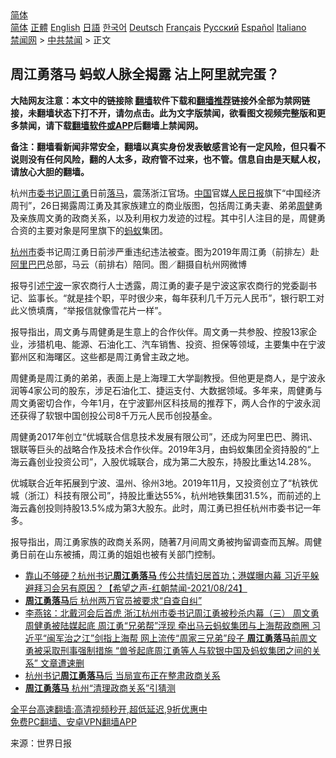  <!-- 面包屑导航 --> <div class="breadcrumb"><!-- GTranslate: https://gtranslate.io/ -->  <div class="switcher notranslate">  <div class="selected">  <a href="#" onclick="return false;"> 简体</a>  </div>  <div class="option">  <a href="https://www.bannedbook.org" onclick="doGTranslate('zh-CN|zh-CN');jQuery('div.switcher div.selected a').html(jQuery(this).html());return false;" title="简体中文" class="nturl selected"> 简体</a>  <a href="https://www.bannedbook.org/zh-tw/" onclick="doGTranslate('zh-CN|zh-TW');jQuery('div.switcher div.selected a').html(jQuery(this).html());return false;" title="繁體中文" class="nturl"> 正體</a>  <a href="https://www.bannedbook.org/en/" onclick="doGTranslate('zh-CN|en');jQuery('div.switcher div.selected a').html(jQuery(this).html());return false;" title="English" class="nturl"> English</a>  <a href="https://www.bannedbook.org/ja/" onclick="doGTranslate('zh-CN|ja');jQuery('div.switcher div.selected a').html(jQuery(this).html());return false;" title="日本語" class="nturl"> 日語</a>  <a href="https://www.bannedbook.org/ko/" onclick="doGTranslate('zh-CN|ko');jQuery('div.switcher div.selected a').html(jQuery(this).html());return false;" title="한국어" class="nturl"> 한국어</a>  <a href="https://www.bannedbook.org/de/" onclick="doGTranslate('zh-CN|de');jQuery('div.switcher div.selected a').html(jQuery(this).html());return false;" title="Deutsch" class="nturl"> Deutsch</a>  <a href="https://www.bannedbook.org/fr/" onclick="doGTranslate('zh-CN|fr');jQuery('div.switcher div.selected a').html(jQuery(this).html());return false;" title="Français" class="nturl"> Français</a>  <a href="https://www.bannedbook.org/ru/" onclick="doGTranslate('zh-CN|ru');jQuery('div.switcher div.selected a').html(jQuery(this).html());return false;" title="Русский" class="nturl"> Русский</a>  <a href="https://www.bannedbook.org/es/" onclick="doGTranslate('zh-CN|es');jQuery('div.switcher div.selected a').html(jQuery(this).html());return false;" title="Español" class="nturl"> Español</a>  <a href="https://www.bannedbook.org/it/" onclick="doGTranslate('zh-CN|it');jQuery('div.switcher div.selected a').html(jQuery(this).html());return false;" title="Italiano" class="nturl"> Italiano</a>  </div>  </div>      <div class='breadcrumb-sub'><!-- Breadcrumb NavXT 6.3.0 --> <a href="https://www.bannedbook.org/" class="home">禁闻网</a> &gt; <a href="https://www.bannedbook.org/bnews/cbnews/" class="category">中共禁闻</a> &gt; 正文</div></div><h2>周江勇落马 蚂蚁人脉全揭露 沾上阿里就完蛋？</h2> <p class="notice"><b>大陆网友注意：本文中的链接除 <a href="https://github.com/bannedbook/fanqiang" >翻墙</a>软件下载和<a href="https://github.com/killgcd/justmysocks/blob/master/README.md">翻墙推荐</a>链接外全部为禁网链接，未翻墙状态下打不开，请勿点击。此为文字版禁闻，欲看图文视频完整版和更多禁闻，请下载<a href="https://github.com/bannedbook/fanqiang">翻墙软件或APP</a>后翻墙上禁闻网。</p><p>备注：翻墙看新闻非常安全，翻墙以真实身份发表敏感言论有一定风险，但只看不说则没有任何风险，翻的人太多，政府管不过来，也不管。信息自由是天赋人权，请放心大胆的翻墙。</b></p>  <div class="entry"> <p>杭州<a href="https://www.bannedbook.org/bnews/tag/%e5%b8%82%e5%a7%94%e4%b9%a6%e8%ae%b0/" class="st_tag internal_tag" rel="tag" title="标签 市委书记 下的日志">市委书记</a><a href="https://www.bannedbook.org/bnews/tag/%e5%91%a8%e6%b1%9f%e5%8b%87/" class="st_tag internal_tag" rel="tag" title="标签 周江勇 下的日志">周江勇</a>日前<a href="https://www.bannedbook.org/bnews/tag/%E8%90%BD%E9%A9%AC/" class="st_tag internal_tag" rel="tag" title="标签 落马 下的日志">落马</a>，震荡浙江官场。<span class='wp_keywordlink_affiliate'><a href="https://www.bannedbook.org/" title="中国" target="_blank">中国</a></span>官媒<span class='wp_keywordlink'><a href="https://www.bannedbook.org/forum2/topic109.html" title="透视人民日报" target="_blank">人民日报</a></span>旗下“中国经济周刊”，26日揭露周江勇及其家族建立的商业版图，包括周江勇夫妻、弟弟<a href="https://www.bannedbook.org/bnews/tag/%e5%91%a8%e5%81%a5/" class="st_tag internal_tag" rel="tag" title="标签 周健 下的日志">周健</a>勇及亲族周文勇的政商关系，以及利用权力发迹的过程。其中引人注目的是，周健勇合资的主要对象是阿里旗下的<a href="https://www.bannedbook.org/bnews/tag/%e8%9a%82%e8%9a%81/" class="st_tag internal_tag" rel="tag" title="标签 蚂蚁 下的日志">蚂蚁</a>集团。</p> <p><a href="https://www.bannedbook.org/bnews/tag/%E6%9D%AD%E5%B7%9E%E5%B8%82/" class="st_tag internal_tag" rel="tag" title="标签 杭州市 下的日志">杭州市</a>委书记周江勇日前涉严重违纪违法被查。图为2019年周江勇（前排左）赴<a href="https://www.bannedbook.org/bnews/tag/%e9%98%bf%e9%87%8c%e5%b7%b4%e5%b7%b4/" class="st_tag internal_tag" rel="tag" title="标签 阿里巴巴 下的日志">阿里巴巴</a>总部，马云（前排右）陪同。图／翻摄自杭州网微博</p>  <p>报导引述<a href="https://www.bannedbook.org/bnews/tag/%e5%ae%81%e6%b3%a2/" class="st_tag internal_tag" rel="tag" title="标签 宁波 下的日志">宁波</a>一家农商行人士透露，周江勇的妻子是宁波这家农商行的党委副书记、监事长。“就是挂个职，平时很少来，每年获利几千万元人民币”，银行职工对此义愤填膺，“举报信就像雪花片一样”。</p> <p>报导指出，周文勇与周健勇是生意上的合作伙伴。周文勇一共参股、控股13家企业，涉猎机电、能源、石油化工、汽车销售、投资、担保等领域，主要集中在宁波鄞州区和海曙区。这些都是周江勇曾主政之地。</p>  <p>周健勇是周江勇的弟弟，表面上是上海理工大学副教授。但他更是商人，是宁波永润等4家公司的股东，涉足石油化工、捷运支付、大数据领域。多年来，周健勇与周文勇密切合作，今年1月，在宁波鄞州区科技局的推荐下，两人合作的宁波永润还获得了软银中国创投公司8千万元人民币创投基金。</p> <p>周健勇2017年创立“优城联合信息技术发展有限公司”，还成为阿里巴巴、腾讯、银联等巨头的战略合作及技术合作伙伴。2019年3月，由蚂蚁集团全资持股的“上海云鑫创业投资公司”，入股优城联合，成为第二大股东，持股比重达14.28%。</p>  <p>优城联合近年拓展到宁波、温州、徐州3地。2019年11月，又投资创立了“杭铁优城（浙江）科技有限公司”，持股比重达55%，杭州地铁集团31.5%，而前述的上海云鑫创投则持股13.5%成为第3大股东。此时，周江勇已担任杭州市委书记一年多。</p> <p>报导指出，周江勇家族的政商关系网，随著7月间周文勇被拘留调查而瓦解。周健勇日前在山东被捕，周江勇的姐姐也被有关部门控制。</p>  <ul class='op-related-articles' title='相关阅读'> <li><a href='https://www.bannedbook.org/bnews/comments/20210825/1612785.html' target='_blank'>靠山不够硬？杭州书记<b>周江勇落马</b>  传公共情妇居首功；港媒曝内幕 习近平躲避拜习会另有原因？【希望之声-红朝禁闻-2021/08/24】</a></li> <li><a href='https://www.bannedbook.org/bnews/comments/20210825/1612658.html' target='_blank'><b>周江勇落马</b>后 杭州两万官员被要求“自查自纠”</a></li> <li><a href='https://www.bannedbook.org/bnews/comments/20210825/1612534.html' target='_blank'>李燕铭：北戴河会后首虎 浙江杭州市委书记周江勇被秒杀内幕（三） 周文勇周健勇被陆媒起底 周江勇“兄弟帮”浮现 牵出马云蚂蚁集团与上海帮政商圈 习近平“闽军治之江”剑指上海帮 网上流传“周家三兄弟”段子 <b>周江勇落马</b>前周文勇被采取刑事强制措施 “兽爷起底周江勇等人与软银中国及蚂蚁集团之间的关系” 文章遭速删</a></li> <li><a href='https://www.bannedbook.org/bnews/headline/20210824/1611892.html' target='_blank'>杭州书记<b>周江勇落马</b>后 当局宣布正在整肃政商关系</a></li> <li><a href='https://www.bannedbook.org/bnews/cbnews/20210823/1611799.html' target='_blank'><b>周江勇落马</b> 杭州“清理政商关系”引猜测</a></li> </ul> <p class="texttj"> <a href="https://github.com/bannedbook/fanqiang/wiki/V2ray%E6%9C%BA%E5%9C%BA" target="_blank">全平台高速翻墙:高清视频秒开,超低延迟,9折优惠中</a><br/> <a href="https://github.com/bannedbook/fanqiang/wiki/%E7%A6%81%E9%97%BB%E7%BD%91%E5%AE%89%E5%8D%93%E7%BF%BB%E5%A2%99%E6%96%B0%E9%97%BBAPP" target="_blank">免费PC翻墙、安卓VPN翻墙APP</a></p><p> 来源：世界日报 </p><a name='sharetosocial'></a>  <div style="margin-bottom:5px;padding-bottom:5px;clear:both"> <div id="archive-pix-1" class="banner-ads"> <!-- AuctionX Display platform tag START --> <div id="26318x728x90x621x_ADSLOT2" clicktrack="%%CLICK_URL_ESC%%"></div> <!-- AuctionX Display platform tag END --> </div> <div id="archive-pix-2" class="banner-ads"> <!-- AuctionX Display platform tag START --> <div id="26315x300x250x621x_ADSLOT2" clicktrack="%%CLICK_URL_ESC%%"></div> <!-- AuctionX Display platform tag END --> </div> </div>  <div id="archive-pix-1" class="banner-ads"> <!-- AuctionX Display platform tag START --> <div id="26318x728x90x621x_ADSLOT3" clicktrack="%%CLICK_URL_ESC%%"></div> <!-- AuctionX Display platform tag END --> </div> </div><!--END ENTRY--> 